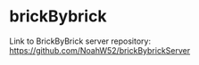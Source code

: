 # brickBybrick
Link to BrickByBrick server repository: https://github.com/NoahW52/brickBybrickServer

